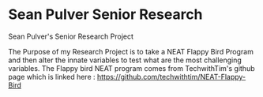 # Sean Pulver Senior Research
 Sean Pulver's Senior Research Project

The Purpose of my Research Project is to take a NEAT Flappy Bird Program and then alter the innate variables to test what are the most challenging variables.
The Flappy bird NEAT program comes from TechwithTim's github page which is linked here : https://github.com/techwithtim/NEAT-Flappy-Bird
